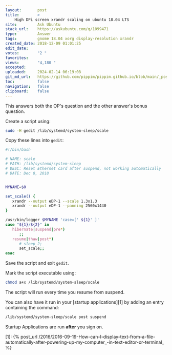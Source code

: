 ```yaml
---
layout:       post
title:        >
    High DPi screen xrandr scaling on ubuntu 18.04 LTS
site:         Ask Ubuntu
stack_url:    https://askubuntu.com/q/1099471
type:         Answer
tags:         gnome 18.04 xorg display-resolution xrandr
created_date: 2018-12-09 01:01:25
edit_date:    
votes:        "2 "
favorites:    
views:        "4,180 "
accepted:     
uploaded:     2024-02-14 06:19:08
git_md_url:   https://github.com/pippim/pippim.github.io/blob/main/_posts/2018/2018-12-09-High-DPi-screen-xrandr-scaling-on-ubuntu-18.04-LTS.md
toc:          false
navigation:   false
clipboard:    false
---
```


This answers both the OP's question and the other answer's bonus question.



Create a script using:

``` bash
sudo -H gedit /lib/systemd/system-sleep/scale
```

Copy these lines into `gedit`:

``` bash
#!/bin/bash

# NAME: scale
# PATH: /lib/systemd/system-sleep
# DESC: Reset Ethernet card after suspend, not working automatically
# DATE: Dec 8, 2018


MYNAME=$0

set_scale() {
   xrandr --output eDP-1 --scale 1.3x1.3
   xrandr --output eDP-1 --panning 2560x1440
}

/usr/bin/logger $MYNAME 'case=[' ${1}' ]'
case "${1}/${2}" in
   hibernate|suspend|pre*)
      ;;
   resume|thaw|post*)
      # sleep 2;
      set_scale;;
esac
```

Save the script and exit `gedit`.

Mark the script executable using:

``` bash
chmod a+x /lib/systemd/system-sleep/scale
```

The script will run every time you resume from suspend.

You can also have it run in your [startup applications][1] by adding an entry containing the command:

``` bash
/lib/systemd/system-sleep/scale post suspend
```

Startup Applications are run **after** you sign on.

  [1]: {% post_url /2016/2016-09-19-How-can-I-display-text-from-a-file-automatically-after-powering-up-my-computer_-in-text-editor-or-terminal_ %}
